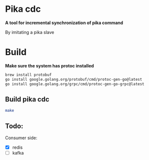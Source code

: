# Pika cdc
**A tool for incremental synchronization of pika command**

By imitating a pika slave

# Build
**Make sure the system has protoc installed** 
```bash
brew install protobuf
go install google.golang.org/protobuf/cmd/protoc-gen-go@latest
go install google.golang.org/grpc/cmd/protoc-gen-go-grpc@latest
```

## Build pika cdc
```bash
make
```

## Todo:

Consumer side:
- [x] redis 
- [ ] kafka